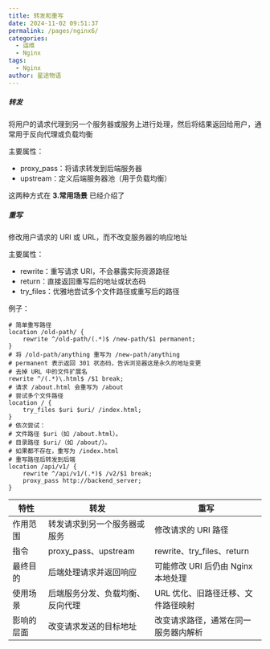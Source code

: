 ```yaml
---
title: 转发和重写
date: 2024-11-02 09:51:37
permalink: /pages/nginx6/
categories:
  - 运维
  - Nginx
tags:
  - Nginx
author: 星途物语
---
```

##### 转发

将用户的请求代理到另一个服务器或服务上进行处理，然后将结果返回给用户，通常用于反向代理或负载均衡

主要属性：

- proxy_pass：将请求转发到后端服务器
- upstream：定义后端服务器池（用于负载均衡）

这两种方式在 **3.常用场景** 已经介绍了

##### 重写

修改用户请求的 URI 或 URL，而不改变服务器的响应地址

主要属性：

- rewrite：重写请求 URI，不会暴露实际资源路径
- return：直接返回重写后的地址或状态码
- try_files：优雅地尝试多个文件路径或重写后的路径

例子：

```
# 简单重写路径
location /old-path/ {
    rewrite ^/old-path/(.*)$ /new-path/$1 permanent;
}
# 将 /old-path/anything 重写为 /new-path/anything
# permanent 表示返回 301 状态码，告诉浏览器这是永久的地址变更
# 去掉 URL 中的文件扩展名
rewrite ^/(.*)\.html$ /$1 break;
# 请求 /about.html 会重写为 /about
# 尝试多个文件路径
location / {
    try_files $uri $uri/ /index.html;
}
# 依次尝试：
# 文件路径 $uri（如 /about.html）。
# 目录路径 $uri/（如 /about/）。
# 如果都不存在，重写为 /index.html
# 重写路径后转发到后端
location /api/v1/ {
    rewrite ^/api/v1/(.*)$ /v2/$1 break;
    proxy_pass http://backend_server;
}
```

| 特性       | 转发                             | 重写                                 |
| ---------- | -------------------------------- | ------------------------------------ |
| 作用范围   | 转发请求到另一个服务器或服务     | 修改请求的 URI 路径                  |
| 指令       | proxy_pass、upstream             | rewrite、try_files、return           |
| 最终目的   | 后端处理请求并返回响应           | 可能修改 URI 后仍由 Nginx 本地处理   |
| 使用场景   | 后端服务分发、负载均衡、反向代理 | URL 优化、旧路径迁移、文件路径映射   |
| 影响的层面 | 改变请求发送的目标地址           | 改变请求路径，通常在同一服务器内解析 |

####